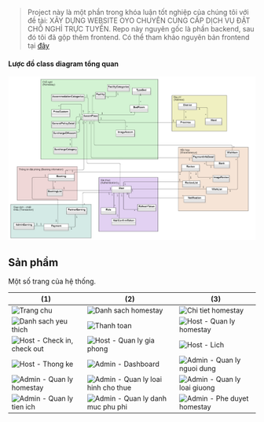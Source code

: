 > Project này là một phần trong khóa luận tốt nghiệp của chúng tôi với đề tài: XÂY DỰNG WEBSITE OYO CHUYÊN CUNG CẤP DỊCH VỤ ĐẶT CHỖ
NGHỈ TRỰC TUYẾN.
> Repo này nguyên gốc là phần backend, sau đó tôi đã gộp thêm frontend. Có thể tham khảo nguyên bản frontend tại [đây](https://github.com/baohuyxxi/OYO)
#### Lược đồ class diagram tổng quan
![Class diagram](ClassDiagram_TongQuan.png)

## Sản phẩm
Một số trang của hệ thống.

| (1)                                                                                                                                                              | (2)                                                                                                                                                             | (3)                                                                                                                                                   |
| ---------------------------------------------------------------------------------------------------------------------------------------------------------------- | --------------------------------------------------------------------------------------------------------------------------------------------------------------- | ----------------------------------------------------------------------------------------------------------------------------------------------------- |
| <img src="https://github.com/user-attachments/assets/84dd09ef-de9e-4764-8262-ef2c3e79bd91" alt="Trang chu" width="200" />                       | <img src="https://github.com/user-attachments/assets/4a9ee65c-cb1c-4e82-8289-5bb0c527535d" alt="Danh sach homestay" width="200" />                    | <img src="https://github.com/user-attachments/assets/f1fdc87b-672b-48c6-b9a6-0a238062d273" alt="Chi tiet homestay" width="200" />          |
| <img src="https://github.com/user-attachments/assets/9fad9a95-faa1-4987-babd-05ca933f5e90" alt="Danh sach yeu thich" width="200" />                   | <img src="https://github.com/user-attachments/assets/c06439db-37c7-4b95-9c5b-ce987074ee58" alt="Thanh toan" width="200" />                   | <img src="https://github.com/user-attachments/assets/a161f39d-c221-433c-b3fb-8292933187b5" alt="Host - Quan ly homestay" width="200" />            |
| <img src="https://github.com/user-attachments/assets/56ba935a-9552-470e-ad74-5c96a8182c25" alt="Host - Check in, check out" width="200" />                      | <img src="https://github.com/user-attachments/assets/133c3b5b-05b4-49d8-a5e5-62e51d24ff8c" alt="Host - Quan ly gia phong" width="200" />              | <img src="https://github.com/user-attachments/assets/7849afde-0a69-41c2-9930-764447f823a1" alt="Host - Lich" width="200" />  |
| <img src="https://github.com/user-attachments/assets/114e4128-9358-40d2-978b-a72b846f3f11" alt="Host - Thong ke" width="200" />                   | <img src="https://github.com/user-attachments/assets/fef03c92-a16e-4da5-9f1c-515af3075962" alt="Admin - Dashboard" width="200" />             | <img src="https://github.com/user-attachments/assets/210c1586-7daa-485b-8899-56de655498b1" alt="Admin - Quan ly nguoi dung" width="200" />       |
| <img src="https://github.com/user-attachments/assets/0af4109d-ddfe-4acb-8efc-3c2d1f08f026" alt="Admin - Quan ly homestay" width="200" />                       | <img src="https://github.com/user-attachments/assets/176bcdcd-b0a6-4f1c-869a-396dda406afe" alt="Admin - Quan ly loai hinh cho thue" width="200" />                    | <img src="https://github.com/user-attachments/assets/846278b4-defd-4281-a133-48e478f0211c" alt="Admin - Quan ly loai giuong" width="200" /> |
| <img src="https://github.com/user-attachments/assets/07f04f2e-7466-4e67-bed3-c78d842f3de3" alt="Admin - Quan ly tien ich" width="200" />                       | <img src="https://github.com/user-attachments/assets/a0662550-ede0-4c92-a1bc-68a85196822d" alt="Admin - Quan ly danh muc phu phi" width="200" />                    | <img src="https://github.com/user-attachments/assets/0bf09f3e-edf8-439d-8e66-992e813f609f" alt="Admin - Phe duyet homestay" width="200" /> |
       
